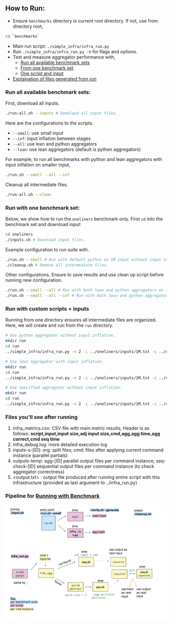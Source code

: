 ## How to Run:

- Ensure `benchmarks` directory is current root directory. If not, use from directory root,

```bash
cd `benchmarks`
```

- Main run script: `./simple_infra/infra_run.py`
- Run `./simple_infra/infra_run.py -h` for flags and options.
- Test and measure aggregator performance with,
  - [Run all available benchmark sets](#run-all-available-benchmark-sets)
  - [From one benchmark set](#run-with-benchmark-set)
  - [One script and input](#run-with-custom-scripts--inputs)
- [Explaination of files generated from run](#files-youll-see-after-running)

### Run all available benchmark sets: 
First, download all inputs.  
```bash
./run-all.sh --inputs # Download all input files.
```

Here are the configurations to the scripts. 
* `--small`: use small input 
* `--inf`: input inflation between stages
* `--all`: use lean and python aggregators 
* `--lean`: use lean aggregators (default is python aggregators)

For example, to run all benchmarks with python and lean aggregators with input inflation on smaller input, 
```bash
./run.sh --small --all --inf
```

Cleanup all intermediate files.
```bash
./run-all.sh --clean 
```

### Run with one benchmark set:

Below, we show how to run the `oneliners` benchmark only. First `cd` into the benchmark set and download input:

```bash
cd oneliners
./inputs.sh # Download input files.
```

Example configuration to run suite with.

```bash
./run.sh --small # Run with default python on 1M input without input inflation.
./cleanup.sh # Remove all intermediate files.
```

Other configurations. Ensure to save results and use clean up script before running new configuration.

```bash
./run.sh --small --all # Run with both lean and python aggregators on 1M input without input inflation.
./run.sh --small --all --inf # Run with both lean and python aggregators on 1M input with input inflation.
```

### Run with custom scripts + inputs

Running from one directory ensures all intermediate files are organized. Here, we will create and run from the `run` directory.

```bash
# Use python aggregator without input inflation.
mkdir run
cd run
../simple_infra/infra_run.py -n 2 -i ../oneliners/inputs/1M.txt -s ../oneliners/scripts/sort.sh -id 1 -agg python -o out.txt
```

```bash
# Use lean aggregator with input inflation.
mkdir run
cd run
../simple_infra/infra_run.py -n 2 -i ../oneliners/inputs/1M.txt -s ../oneliners/scripts/sort.sh -inflate -id 1 -agg lean -o out.txt
```

```bash
# Use specified aggregator without input inflation.
mkdir run
cd run
../simple_infra/infra_run.py -n 2 -i ../oneliners/inputs/1M.txt -s ../oneliners/scripts/sort.sh -id 1 -agg ../../py-2/s_sort.py -o out.txt
```

### Files you'll see after running

1. infra_metrics.csv: CSV file with main metric results; Header is as follows: **script,input,input size,adj input size,cmd,agg,agg time,agg correct,cmd seq time**
2. infra_debug.log: more detailed execution log
3. inputs-s-[ID]: org: split files; cmd: files after applying current command instance (parallel partials)
4. outputs-temp: agg-[ID] parallel output files per command instance; seq-check-[ID] sequential output files per command instance (to check aggregator correctness)
5. <output.txt> : output file produced after running entire script with this infrastructure (provided as last argument to ../infra_run.py)

### Pipeline for [Running with Benchmark](#run-with-benchmark-sets)

![alt text](./simple_infra/infra.png)
